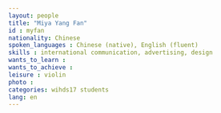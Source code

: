 ```yaml
---
layout: people
title: "Miya Yang Fan"
id : myfan
nationality: Chinese
spoken_languages : Chinese (native), English (fluent)
skills : international communication, advertising, design
wants_to_learn :
wants_to_achieve :
leisure : violin
photo :
categories: wihds17 students
lang: en
---
```

